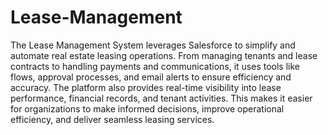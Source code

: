 # Lease-Management
The Lease Management System leverages Salesforce to simplify and automate real estate leasing operations. From managing tenants and lease contracts to handling payments and communications, it uses tools like flows, approval processes, and email alerts to ensure efficiency and accuracy. The platform also provides real-time visibility into lease performance, financial records, and tenant activities. This makes it easier for organizations to make informed decisions, improve operational efficiency, and deliver seamless leasing services. 
